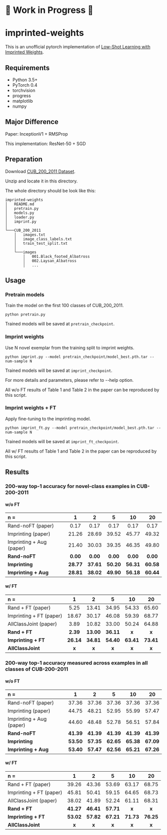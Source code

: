 # :construction: Work in Progress :construction:
# imprinted-weights
This is an unofficial pytorch implementation of [Low-Shot Learning with Imprinted Weights](http://openaccess.thecvf.com/content_cvpr_2018/papers/Qi_Low-Shot_Learning_With_CVPR_2018_paper.pdf). 

## Requirements
- Python 3.5+
- PyTorch 0.4
- torchvision
- progress
- matplotlib
- numpy

## Major Difference
Paper: InceptionV1 + RMSProp

This implementation: ResNet-50 + SGD

## Preparation
Download [CUB_200_2011 Dataset](http://www.vision.caltech.edu/visipedia-data/CUB-200-2011/CUB_200_2011.tgz).

Unzip and locate it in this directory.

The whole directory should be look like this:
```
imprinted-weights
│   README.md
│   pretrain.py
│   models.py
│   loader.py
│   imprint.py
│   
└───CUB_200_2011
    │   images.txt
    │   image_class_labels.txt
    │   train_test_split.txt
    │
    └───images
        │   001.Black_footed_Albatross
        │   002.Laysan_Albatross
        │   ...
```

## Usage
### Pretrain models
Train the model on the first 100 classes of CUB_200_2011.
```
python pretrain.py
```
Trained models will be saved at `pretrain_checkpoint`.

### Imprint weights
Use N novel exemplar from the training split to imprint weights.
```
python imprint.py --model pretrain_checkpoint/model_best.pth.tar --num-sample N
```

Trained models will be saved at `imprint_checkpoint`.

For more details and parameters, please refer to --help option.

All w/o FT results of Table 1 and Table 2 in the paper can be reproduced by this script.

### Imprint weights + FT
Apply fine-tuning to the imprinting model.
```
python imprint_ft.py --model pretrain_checkpoint/model_best.pth.tar --num-sample N
```
Trained models will be saved at `imprint_ft_checkpoint`.

All w/ FT results of Table 1 and Table 2 in the paper can be reproduced by this script.

## Results
### 200-way top-1 accuracy for novel-class examples in CUB-200-2011
#### w/o FT
| n = | 1| 2 | 5| 10| 20|
|:---|:---:|:---:|:---:|:---:|:---:|
|Rand-noFT (paper) |0.17 |0.17 |0.17 |0.17 |0.17 |
|Imprinting (paper)|21.26 |28.69 |39.52 |45.77 |49.32|
|Imprinting + Aug (paper) |21.40 |30.03 |39.35 |46.35 |49.80|
|**Rand-noFT**|**0.00** |**0.00** |**0.00** |**0.00** |**0.00** |
|**Imprinting** |**28.77** |**37.61** |**50.20** |**56.31** |**60.58**|
|**Imprinting + Aug** |**28.81** |**38.02** |**49.90** |**56.18** |**60.44**|

#### w/ FT
| n = | 1| 2 | 5| 10| 20|
|:---|:---:|:---:|:---:|:---:|:---:|
|Rand + FT (paper) |5.25 |13.41 |34.95| 54.33 |65.60|
|Imprinting + FT (paper)|18.67 |30.17| 46.08 |59.39 |68.77|
|AllClassJoint (paper) |3.89 |10.82 |33.00 |50.24 |64.88|
|**Rand + FT**|**2.39** |**13.00** |**36.11** |**x** |**x** |
|**Imprinting + FT** |**26.14** |**34.81** |**54.40** |**63.41** |**73.41** |
|**AllClassJoint** |**x** |**x** |**x** |**x** |**x** |



### 200-way top-1 accuracy measured across examples in all classes of CUB-200-2011
#### w/o FT
| n = | 1| 2 | 5| 10| 20|
|:---|:---:|:---:|:---:|:---:|:---:|
|Rand-noFT (paper) |37.36| 37.36| 37.36| 37.36 |37.36|
|Imprinting (paper)|44.75| 48.21| 52.95| 55.99 |57.47|
|Imprinting + Aug (paper) |44.60| 48.48| 52.78 |56.51| 57.84|
|**Rand-noFT**|**41.39** |**41.39** |**41.39** |**41.39** |**41.39** |
|**Imprinting** |**53.50** |**57.35** |**62.65** |**65.38** |**67.09**|
|**Imprinting + Aug** |**53.40** |**57.47** |**62.56** |**65.21** |**67.26**|



#### w/ FT
| n = | 1| 2 | 5| 10| 20|
|:---|:---:|:---:|:---:|:---:|:---:|
|Rand + FT (paper) |39.26 |43.36| 53.69| 63.17| 68.75|
|Imprinting + FT (paper)|45.81 |50.41 |59.15| 64.65| 68.73|
|AllClassJoint (paper) |38.02 |41.89| 52.24| 61.11| 68.31|
|**Rand + FT**|**41.27** |**46.41** |**57.71** |**x** |**x** |
|**Imprinting + FT** |**53.02** |**57.82** |**67.21** |**71.73** |**76.25** |
|**AllClassJoint** |**x** |**x** |**x** |**x** |**x** |

